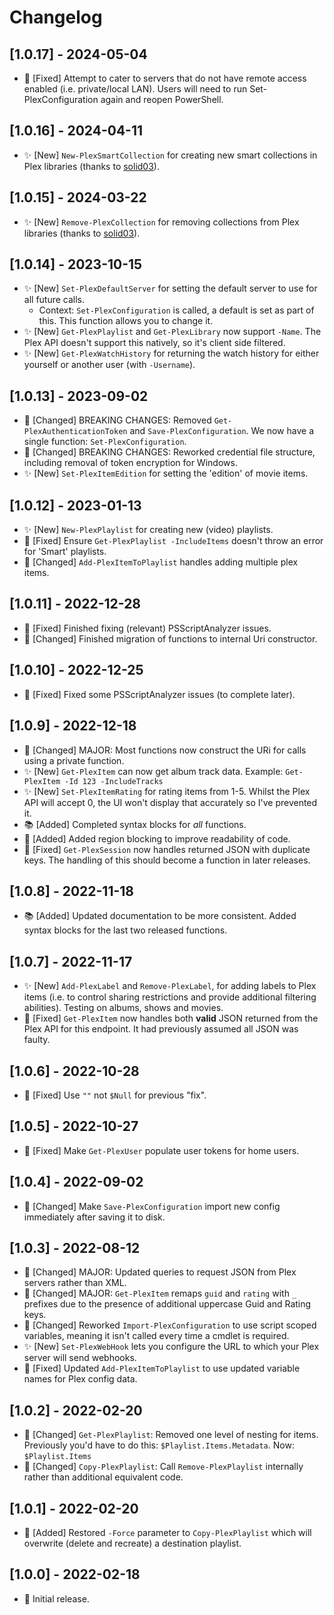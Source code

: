 # Changelog

## [1.0.17] - 2024-05-04

* 🐛 [Fixed] Attempt to cater to servers that do not have remote access enabled (i.e. private/local LAN). Users will need to run Set-PlexConfiguration again and reopen PowerShell.

## [1.0.16] - 2024-04-11

* ✨ [New] `New-PlexSmartCollection` for creating new smart collections in Plex libraries (thanks to [solid03](https://github.com/solid03)).

## [1.0.15] - 2024-03-22

* ✨ [New] `Remove-PlexCollection` for removing collections from Plex libraries (thanks to [solid03](https://github.com/solid03)).

## [1.0.14] - 2023-10-15

* ✨ [New] `Set-PlexDefaultServer` for setting the default server to use for all future calls.
    * Context: `Set-PlexConfiguration` is called, a default is set as part of this. This function allows you to change it.
* ✨ [New] `Get-PlexPlaylist` and `Get-PlexLibrary` now support `-Name`. The Plex API doesn't support this natively, so it's client side filtered.
* ✨ [New] `Get-PlexWatchHistory` for returning the watch history for either yourself or another user (with `-Username`).

## [1.0.13] - 2023-09-02

* 🔨 [Changed] BREAKING CHANGES: Removed `Get-PlexAuthenticationToken` and `Save-PlexConfiguration`. We now have a single function: `Set-PlexConfiguration`.
* 🔨 [Changed] BREAKING CHANGES: Reworked credential file structure, including removal of token encryption for Windows.
* ✨ [New] `Set-PlexItemEdition` for setting the 'edition' of movie items.

## [1.0.12] - 2023-01-13

* ✨ [New] `New-PlexPlaylist` for creating new (video) playlists.
* 🐛 [Fixed] Ensure `Get-PlexPlaylist -IncludeItems` doesn't throw an error for 'Smart' playlists.
* 🔨 [Changed] `Add-PlexItemToPlaylist` handles adding multiple plex items.

## [1.0.11] - 2022-12-28

* 🐛 [Fixed] Finished fixing (relevant) PSScriptAnalyzer issues.
* 🔨 [Changed] Finished migration of functions to internal Uri constructor.

## [1.0.10] - 2022-12-25

* 🐛 [Fixed] Fixed some PSScriptAnalyzer issues (to complete later).

## [1.0.9] - 2022-12-18

* 🔨 [Changed] MAJOR: Most functions now construct the URi for calls using a private function.
* ✨ [New] `Get-PlexItem` can now get album track data. Example: `Get-PlexItem -Id 123 -IncludeTracks`
* ✨ [New] `Set-PlexItemRating` for rating items from 1-5. Whilst the Plex API will accept 0, the UI won't display that accurately so I've prevented it.
* 📚 [Added] Completed syntax blocks for _all_ functions.
* 🎨 [Added] Added region blocking to improve readability of code.
* 🐛 [Fixed] `Get-PlexSession` now handles returned JSON with duplicate keys. The handling of this should become a function in later releases.

## [1.0.8] - 2022-11-18

* 📚 [Added] Updated documentation to be more consistent. Added syntax blocks for the last two released functions.

## [1.0.7] - 2022-11-17

* ✨ [New] `Add-PlexLabel` and `Remove-PlexLabel`, for adding labels to Plex items (i.e. to control sharing restrictions and provide additional filtering abilities). Testing on albums, shows and movies.
* 🐛 [Fixed] `Get-PlexItem` now handles both **valid** JSON returned from the Plex API for this endpoint. It had previously assumed all JSON was faulty.

## [1.0.6] - 2022-10-28

* 🐛 [Fixed] Use `""` not `$Null` for previous "fix".

## [1.0.5] - 2022-10-27

* 🐛 [Fixed] Make `Get-PlexUser` populate user tokens for home users.

## [1.0.4] - 2022-09-02

* 🔨 [Changed] Make `Save-PlexConfiguration` import new config immediately after saving it to disk.

## [1.0.3] - 2022-08-12

* 🔨 [Changed] MAJOR: Updated queries to request JSON from Plex servers rather than XML.
* 🔨 [Changed] MAJOR: `Get-PlexItem` remaps `guid` and `rating` with `_` prefixes due to the presence of additional uppercase Guid and Rating keys.
* 🔨 [Changed] Reworked `Import-PlexConfiguration` to use script scoped variables, meaning it isn't called every time a cmdlet is required.
* ✨ [New] `Set-PlexWebHook` lets you configure the URL to which your Plex server will send webhooks.
* 🐛 [Fixed] Updated `Add-PlexItemToPlaylist` to use updated variable names for Plex config data.

## [1.0.2] - 2022-02-20

* 🔨 [Changed] `Get-PlexPlaylist`: Removed one level of nesting for items. Previously you'd have to do this: `$Playlist.Items.Metadata`. Now: `$Playlist.Items`
* 🔨 [Changed] `Copy-PlexPlaylist`: Call `Remove-PlexPlaylist` internally rather than additional equivalent code.

## [1.0.1] - 2022-02-20

* 🔨 [Added] Restored `-Force` parameter to `Copy-PlexPlaylist` which will overwrite (delete and recreate) a destination playlist.

## [1.0.0] - 2022-02-18

* 🎉 Initial release.